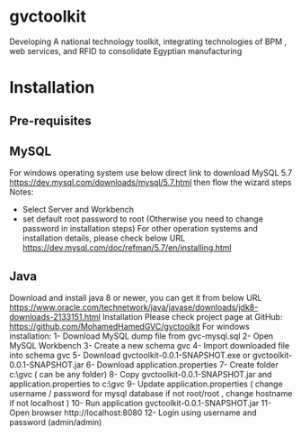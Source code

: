 # gvctoolkit
Developing A national technology toolkit, integrating technologies of BPM , web services, and RFID to consolidate Egyptian manufacturing

# Installation
## Pre-requisites 
## MySQL
For windows operating system use below direct link to download MySQL  5.7 https://dev.mysql.com/downloads/mysql/5.7.html then flow the wizard steps 
Notes: 
-	Select Server and Workbench 
-	set default root password to root (Otherwise you need to change password in installation steps)
For other operation systems and installation details, please check below URL
https://dev.mysql.com/doc/refman/5.7/en/installing.html
## Java
Download and install java 8 or newer, you can get it from below URL
https://www.oracle.com/technetwork/java/javase/downloads/jdk8-downloads-2133151.html
Installation 
	Please check project page at GitHub: https://github.com/MohamedHamedGVC/gvctoolkit
For windows installation:
1-	Download MySQL dump file from gvc-mysql.sql
2-	Open MySQL Workbench 
3-	Create a new schema gvc
4-	Import downloaded file into schema gvc
5-	Download gvctoolkit-0.0.1-SNAPSHOT.exe or gvctoolkit-0.0.1-SNAPSHOT.jar
6-	Download application.properties
7-	Create folder c:\gvc ( can be any folder)
8-	Copy gvctoolkit-0.0.1-SNAPSHOT.jar and application.properties to c:\gvc
9-	Update  application.properties ( change username / password for mysql database if not root/root , change hostname if not localhost )
10-	Run application gvctoolkit-0.0.1-SNAPSHOT.jar 
11-	Open browser http://localhost:8080
12-	Login using username and password (admin/admin)

